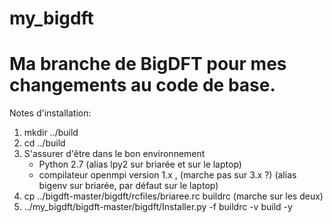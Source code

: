 # my_bigdft

# Ma branche de BigDFT pour mes changements au code de base.

Notes d'installation:

1. mkdir ../build
2. cd ../build
3. S'assurer d'être dans le bon environnement
    - Python 2.7 (alias lpy2 sur briarée et sur le laptop)
    - compilateur openmpi version 1.x , (marche pas sur 3.x ?) (alias bigenv sur briarée, par défaut sur le laptop)
4. cp ../bigdft-master/bigdft/rcfiles/briaree.rc buildrc (marche sur les deux)
5. ../my_bigdft/bigdft-master/bigdft/Installer.py -f buildrc -v build -y
